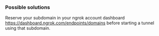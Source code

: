 ### Possible solutions

Reserve your subdomain in your ngrok account dashboard https://dashboard.ngrok.com/endpoints/domains before starting a tunnel using that subdomain.
